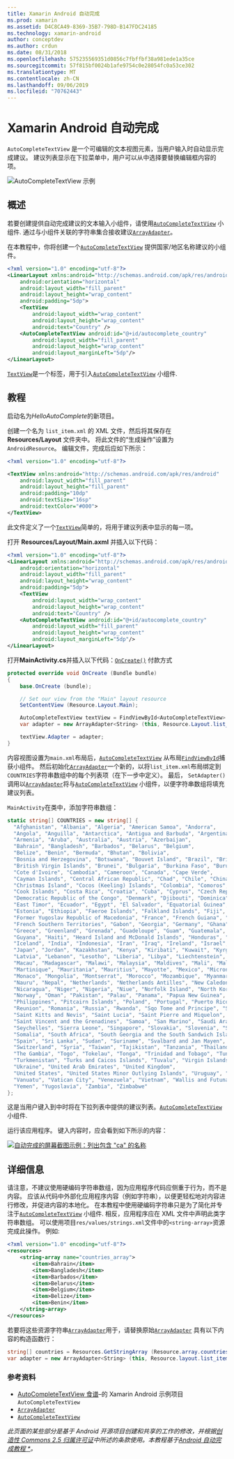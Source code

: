 ```yaml
---
title: Xamarin Android 自动完成
ms.prod: xamarin
ms.assetid: D4C8CA49-8369-35B7-798D-B147FDC24185
ms.technology: xamarin-android
author: conceptdev
ms.author: crdun
ms.date: 08/31/2018
ms.openlocfilehash: 575235569351d0856c7fbffbf38a981ede1a35ce
ms.sourcegitcommit: 57f815bf0024b1afe9754c0e28054fc0a53ce302
ms.translationtype: MT
ms.contentlocale: zh-CN
ms.lasthandoff: 09/06/2019
ms.locfileid: "70762443"
---
```

# <a name="auto-complete-for-xamarinandroid"></a>Xamarin Android 自动完成

`AutoCompleteTextView` 是一个可编辑的文本视图元素，当用户输入时自动显示完成建议。 建议列表显示在下拉菜单中，用户可以从中选择要替换编辑框内容的项。

![AutoCompleteTextView 示例](images/auto-complete.png)

## <a name="overview"></a>概述

若要创建提供自动完成建议的文本输入小组件，请使用[`AutoCompleteTextView`](xref:Android.Widget.AutoCompleteTextView)
小组件. 通过与小组件关联的字符串集合接收建议[`ArrayAdapter`](xref:Android.Widget.ArrayAdapter)。

在本教程中，你将创建一个[`AutoCompleteTextView`](xref:Android.Widget.AutoCompleteTextView)
提供国家/地区名称建议的小组件。

```xml
<?xml version="1.0" encoding="utf-8"?>
<LinearLayout xmlns:android="http://schemas.android.com/apk/res/android"
    android:orientation="horizontal"
    android:layout_width="fill_parent"
    android:layout_height="wrap_content"
    android:padding="5dp">
    <TextView
        android:layout_width="wrap_content"
        android:layout_height="wrap_content"
        android:text="Country" />
    <AutoCompleteTextView android:id="@+id/autocomplete_country"
        android:layout_width="fill_parent"
        android:layout_height="wrap_content"
        android:layout_marginLeft="5dp"/>
</LinearLayout>
```

[`TextView`](xref:Android.Widget.TextView)是一个标签，用于引入[`AutoCompleteTextView`](xref:Android.Widget.AutoCompleteTextView)
小组件.

## <a name="tutorial"></a>教程

启动名为*HelloAutoComplete*的新项目。

创建一个名为 `list_item.xml` 的 XML 文件，然后将其保存在 **Resources/Layout** 文件夹中。 将此文件的“生成操作”设置为 `AndroidResource`。 编辑文件，完成后应如下所示：

```xml
<?xml version="1.0" encoding="utf-8"?>

<TextView xmlns:android="http://schemas.android.com/apk/res/android"
    android:layout_width="fill_parent"
    android:layout_height="fill_parent"
    android:padding="10dp"
    android:textSize="16sp"
    android:textColor="#000">
</TextView> 
```

此文件定义了一个[`TextView`](xref:Android.Widget.TextView)简单的，将用于建议列表中显示的每一项。

打开 **Resources/Layout/Main.axml** 并插入以下代码：

```xml
<?xml version="1.0" encoding="utf-8"?>
<LinearLayout xmlns:android="http://schemas.android.com/apk/res/android"
    android:orientation="horizontal"
    android:layout_width="fill_parent"
    android:layout_height="wrap_content"
    android:padding="5dp">
    <TextView
        android:layout_width="wrap_content"
        android:layout_height="wrap_content"
        android:text="Country" />
    <AutoCompleteTextView android:id="@+id/autocomplete_country"
        android:layout_width="fill_parent"
        android:layout_height="wrap_content"
        android:layout_marginLeft="5dp"/>
</LinearLayout>
```

打开**MainActivity.cs**并插入以下代码：[`OnCreate()`](xref:Android.App.Activity.OnCreate*)
付款方式

```csharp
protected override void OnCreate (Bundle bundle)
{
    base.OnCreate (bundle);

    // Set our view from the "Main" layout resource
    SetContentView (Resource.Layout.Main);

    AutoCompleteTextView textView = FindViewById<AutoCompleteTextView> (Resource.Id.autocomplete_country);
    var adapter = new ArrayAdapter<String> (this, Resource.Layout.list_item, COUNTRIES);

    textView.Adapter = adapter;
}
```

内容视图设置为`main.xml`布局后，[`AutoCompleteTextView`](xref:Android.Widget.AutoCompleteTextView)
从布局[`FindViewById`](xref:Android.App.Activity.FindViewById*)捕获小组件。 然后初始化[`ArrayAdapter`](xref:Android.Widget.ArrayAdapter)一个新的，以将`list_item.xml`布局绑定到`COUNTRIES`字符串数组中的每个列表项（在下一步中定义）。 最后， `SetAdapter()`调用以[`ArrayAdapter`](xref:Android.Widget.ArrayAdapter)将与[`AutoCompleteTextView`](xref:Android.Widget.AutoCompleteTextView)
小组件，以便字符串数组将填充建议列表。

`MainActivity`在类中，添加字符串数组：

```csharp
static string[] COUNTRIES = new string[] {
  "Afghanistan", "Albania", "Algeria", "American Samoa", "Andorra",
  "Angola", "Anguilla", "Antarctica", "Antigua and Barbuda", "Argentina",
  "Armenia", "Aruba", "Australia", "Austria", "Azerbaijan",
  "Bahrain", "Bangladesh", "Barbados", "Belarus", "Belgium",
  "Belize", "Benin", "Bermuda", "Bhutan", "Bolivia",
  "Bosnia and Herzegovina", "Botswana", "Bouvet Island", "Brazil", "British Indian Ocean Territory",
  "British Virgin Islands", "Brunei", "Bulgaria", "Burkina Faso", "Burundi",
  "Cote d'Ivoire", "Cambodia", "Cameroon", "Canada", "Cape Verde",
  "Cayman Islands", "Central African Republic", "Chad", "Chile", "China",
  "Christmas Island", "Cocos (Keeling) Islands", "Colombia", "Comoros", "Congo",
  "Cook Islands", "Costa Rica", "Croatia", "Cuba", "Cyprus", "Czech Republic",
  "Democratic Republic of the Congo", "Denmark", "Djibouti", "Dominica", "Dominican Republic",
  "East Timor", "Ecuador", "Egypt", "El Salvador", "Equatorial Guinea", "Eritrea",
  "Estonia", "Ethiopia", "Faeroe Islands", "Falkland Islands", "Fiji", "Finland",
  "Former Yugoslav Republic of Macedonia", "France", "French Guiana", "French Polynesia",
  "French Southern Territories", "Gabon", "Georgia", "Germany", "Ghana", "Gibraltar",
  "Greece", "Greenland", "Grenada", "Guadeloupe", "Guam", "Guatemala", "Guinea", "Guinea-Bissau",
  "Guyana", "Haiti", "Heard Island and McDonald Islands", "Honduras", "Hong Kong", "Hungary",
  "Iceland", "India", "Indonesia", "Iran", "Iraq", "Ireland", "Israel", "Italy", "Jamaica",
  "Japan", "Jordan", "Kazakhstan", "Kenya", "Kiribati", "Kuwait", "Kyrgyzstan", "Laos",
  "Latvia", "Lebanon", "Lesotho", "Liberia", "Libya", "Liechtenstein", "Lithuania", "Luxembourg",
  "Macau", "Madagascar", "Malawi", "Malaysia", "Maldives", "Mali", "Malta", "Marshall Islands",
  "Martinique", "Mauritania", "Mauritius", "Mayotte", "Mexico", "Micronesia", "Moldova",
  "Monaco", "Mongolia", "Montserrat", "Morocco", "Mozambique", "Myanmar", "Namibia",
  "Nauru", "Nepal", "Netherlands", "Netherlands Antilles", "New Caledonia", "New Zealand",
  "Nicaragua", "Niger", "Nigeria", "Niue", "Norfolk Island", "North Korea", "Northern Marianas",
  "Norway", "Oman", "Pakistan", "Palau", "Panama", "Papua New Guinea", "Paraguay", "Peru",
  "Philippines", "Pitcairn Islands", "Poland", "Portugal", "Puerto Rico", "Qatar",
  "Reunion", "Romania", "Russia", "Rwanda", "Sqo Tome and Principe", "Saint Helena",
  "Saint Kitts and Nevis", "Saint Lucia", "Saint Pierre and Miquelon",
  "Saint Vincent and the Grenadines", "Samoa", "San Marino", "Saudi Arabia", "Senegal",
  "Seychelles", "Sierra Leone", "Singapore", "Slovakia", "Slovenia", "Solomon Islands",
  "Somalia", "South Africa", "South Georgia and the South Sandwich Islands", "South Korea",
  "Spain", "Sri Lanka", "Sudan", "Suriname", "Svalbard and Jan Mayen", "Swaziland", "Sweden",
  "Switzerland", "Syria", "Taiwan", "Tajikistan", "Tanzania", "Thailand", "The Bahamas",
  "The Gambia", "Togo", "Tokelau", "Tonga", "Trinidad and Tobago", "Tunisia", "Turkey",
  "Turkmenistan", "Turks and Caicos Islands", "Tuvalu", "Virgin Islands", "Uganda",
  "Ukraine", "United Arab Emirates", "United Kingdom",
  "United States", "United States Minor Outlying Islands", "Uruguay", "Uzbekistan",
  "Vanuatu", "Vatican City", "Venezuela", "Vietnam", "Wallis and Futuna", "Western Sahara",
  "Yemen", "Yugoslavia", "Zambia", "Zimbabwe"
};
```

这是当用户键入到中时将在下拉列表中提供的建议列表。[`AutoCompleteTextView`](xref:Android.Widget.AutoCompleteTextView)
小组件.

运行该应用程序。 键入内容时，应会看到如下所示的内容：

[![自动完成的屏幕截图示例：列出包含 "ca" 的名称](auto-complete-images/helloautocomplete.png)](auto-complete-images/helloautocomplete.png#lightbox)

## <a name="more-information"></a>详细信息

请注意，不建议使用硬编码字符串数组，因为应用程序代码应侧重于行为，而不是内容。 应该从代码中外部化应用程序内容（例如字符串），以便更轻松地对内容进行修改，并促进内容的本地化。 在本教程中使用硬编码字符串只是为了简化并专注于[`AutoCompleteTextView`](xref:Android.Widget.AutoCompleteTextView)
小组件. 相反，应用程序应在 XML 文件中声明此类字符串数组。 可以使用项目`res/values/strings.xml`文件中的`<string-array>`资源完成此操作。 例如:

```xml
<?xml version="1.0" encoding="utf-8"?>
<resources>
    <string-array name="countries_array">
        <item>Bahrain</item>
        <item>Bangladesh</item>
        <item>Barbados</item>
        <item>Belarus</item>
        <item>Belgium</item>
        <item>Belize</item>
        <item>Benin</item>
    </string-array>
</resources>
```

若要将这些资源字符串[`ArrayAdapter`](xref:Android.Widget.ArrayAdapter)用于，请替换原始[`ArrayAdapter`](xref:Android.Widget.ArrayAdapter)
具有以下内容的构造函数行：

```csharp
string[] countries = Resources.GetStringArray (Resource.array.countries_array);
var adapter = new ArrayAdapter<String> (this, Resource.layout.list_item, countries);
```

### <a name="references"></a>参考资料

- [AutoCompleteTextView 食谱](https://github.com/xamarin/recipes/tree/master/Recipes/android/controls/autocomplete_text_view/add_an_autocomplete_text_input)&ndash;的 Xamarin Android 示例项目`AutoCompleteTextView`
- [`ArrayAdapter`](xref:Android.Widget.ArrayAdapter)
- [`AutoCompleteTextView`](xref:Android.Widget.AutoCompleteTextView)

_此页面的某些部分是基于 Android 开源项目创建和共享的工作的修改，并根据[创造性 Commons 2.5 归属许可证](http://creativecommons.org/licenses/by/2.5/)中所述的条款使用。本教程基于[Android 自动完成教程 *](https://developer.android.com/resources/tutorials/views/hello-autocomplete.html)。_
